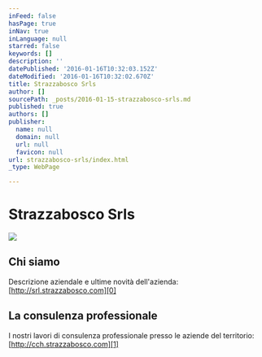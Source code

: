 ```yaml
---
inFeed: false
hasPage: true
inNav: true
inLanguage: null
starred: false
keywords: []
description: ''
datePublished: '2016-01-16T10:32:03.152Z'
dateModified: '2016-01-16T10:32:02.670Z'
title: Strazzabosco Srls
author: []
sourcePath: _posts/2016-01-15-strazzabosco-srls.md
published: true
authors: []
publisher:
  name: null
  domain: null
  url: null
  favicon: null
url: strazzabosco-srls/index.html
_type: WebPage

---
```

# Strazzabosco Srls
![](https://the-grid-user-content.s3-us-west-2.amazonaws.com/9c9f1ff7-9cde-41e3-9d8a-9667757e2588.png)

## Chi siamo

Descrizione aziendale e ultime novità dell'azienda: [http://srl.strazzabosco.com][0]

## La consulenza professionale

I nostri lavori di consulenza professionale presso le aziende del territorio: [http://cch.strazzabosco.com][1]

[0]: http://srl.strazzabosco.com/
[1]: http://cch.strazzabosco.com/